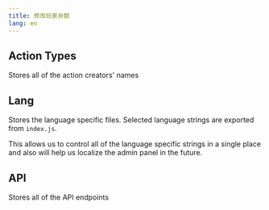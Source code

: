 ```yaml
---
title: 修改玩家余额
lang: en
---
```


## Action Types

Stores all of the action creators' names

## Lang

Stores the language specific files. Selected language strings are exported from `index.js`.

This allows us to control all of the language specific strings in a single place and also will help us localize the admin panel in the future.

## API

Stores all of the API endpoints
